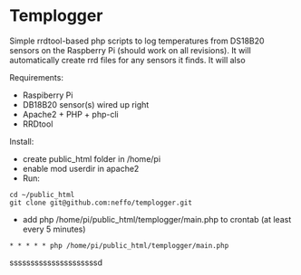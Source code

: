 # Templogger

Simple rrdtool-based php scripts to log temperatures from DS18B20 sensors on
the Raspberry Pi (should work on all revisions). It will automatically
create rrd files for any sensors it finds. It will also

Requirements:
- Raspiberry Pi
- DB18B20 sensor(s) wired up right
- Apache2 + PHP + php-cli
- RRDtool

Install:
- create public_html folder in /home/pi
- enable mod userdir in apache2
- Run:
~~~~
cd ~/public_html
git clone git@github.com:neffo/templogger.git
~~~~
- add php /home/pi/public_html/templogger/main.php to crontab (at least
every 5 minutes)
~~~~
* * * * * php /home/pi/public_html/templogger/main.php
~~~~
sssssssssssssssssssssd
